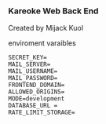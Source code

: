 <h3> Kareoke Web Back End </h3>
<span> Created by Mijack Kuol </span>

enviroment varaibles

```
SECRET_KEY=
MAIL_SERVER=
MAIL_USERNAME=
MAIL_PASSWORD=
FRONTEND_DOMAIN=
ALLOWED_ORIGINS=
MODE=development
DATABASE_URL =
RATE_LIMIT_STORAGE=
```

